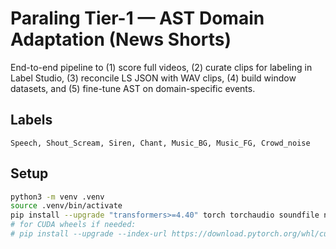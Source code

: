 # Paraling Tier-1 — AST Domain Adaptation (News Shorts)

End-to-end pipeline to (1) score full videos, (2) curate clips for labeling in Label Studio, (3) reconcile LS JSON with WAV clips, (4) build window datasets, and (5) fine-tune AST on domain-specific events.

## Labels
`Speech, Shout_Scream, Siren, Chant, Music_BG, Music_FG, Crowd_noise`

## Setup
```bash
python3 -m venv .venv
source .venv/bin/activate
pip install --upgrade "transformers>=4.40" torch torchaudio soundfile numpy
# for CUDA wheels if needed:
# pip install --upgrade --index-url https://download.pytorch.org/whl/cu121 torch torchvision torchaudio
